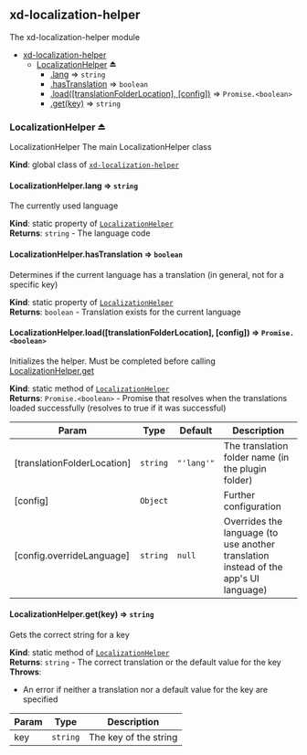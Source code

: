 <a name="module_xd-localization-helper"></a>

## xd-localization-helper
The xd-localization-helper module


* [xd-localization-helper](#module_xd-localization-helper)
    * [LocalizationHelper](#exp_module_xd-localization-helper--LocalizationHelper) ⏏
        * [.lang](#module_xd-localization-helper--LocalizationHelper.lang) ⇒ <code>string</code>
        * [.hasTranslation](#module_xd-localization-helper--LocalizationHelper.hasTranslation) ⇒ <code>boolean</code>
        * [.load([translationFolderLocation], [config])](#module_xd-localization-helper--LocalizationHelper.load) ⇒ <code>Promise.&lt;boolean&gt;</code>
        * [.get(key)](#module_xd-localization-helper--LocalizationHelper.get) ⇒ <code>string</code>

<a name="exp_module_xd-localization-helper--LocalizationHelper"></a>

### LocalizationHelper ⏏
LocalizationHelperThe main LocalizationHelper class

**Kind**: global class of [<code>xd-localization-helper</code>](#module_xd-localization-helper)  
<a name="module_xd-localization-helper--LocalizationHelper.lang"></a>

#### LocalizationHelper.lang ⇒ <code>string</code>
The currently used language

**Kind**: static property of [<code>LocalizationHelper</code>](#exp_module_xd-localization-helper--LocalizationHelper)  
**Returns**: <code>string</code> - The language code  
<a name="module_xd-localization-helper--LocalizationHelper.hasTranslation"></a>

#### LocalizationHelper.hasTranslation ⇒ <code>boolean</code>
Determines if the current language has a translation (in general, not for a specific key)

**Kind**: static property of [<code>LocalizationHelper</code>](#exp_module_xd-localization-helper--LocalizationHelper)  
**Returns**: <code>boolean</code> - Translation exists for the current language  
<a name="module_xd-localization-helper--LocalizationHelper.load"></a>

#### LocalizationHelper.load([translationFolderLocation], [config]) ⇒ <code>Promise.&lt;boolean&gt;</code>
Initializes the helper. Must be completed before calling [LocalizationHelper.get](LocalizationHelper.get)

**Kind**: static method of [<code>LocalizationHelper</code>](#exp_module_xd-localization-helper--LocalizationHelper)  
**Returns**: <code>Promise.&lt;boolean&gt;</code> - Promise that resolves when the translations loaded successfully(resolves to true if it was successful)  

| Param | Type | Default | Description |
| --- | --- | --- | --- |
| [translationFolderLocation] | <code>string</code> | <code>&quot;&#x27;lang&#x27;&quot;</code> | The translation folder name (in the plugin folder) |
| [config] | <code>Object</code> |  | Further configuration |
| [config.overrideLanguage] | <code>string</code> | <code>null</code> | Overrides the language (to use another translation instead of the app's UI language) |

<a name="module_xd-localization-helper--LocalizationHelper.get"></a>

#### LocalizationHelper.get(key) ⇒ <code>string</code>
Gets the correct string for a key

**Kind**: static method of [<code>LocalizationHelper</code>](#exp_module_xd-localization-helper--LocalizationHelper)  
**Returns**: <code>string</code> - The correct translation or the default value for the key  
**Throws**:

- An error if neither a translation nor a default value for the key are specified


| Param | Type | Description |
| --- | --- | --- |
| key | <code>string</code> | The key of the string |

